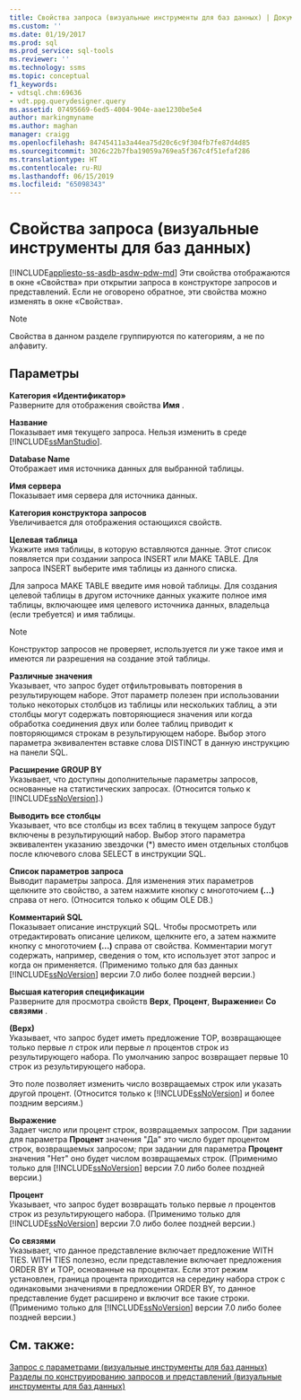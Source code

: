 ```yaml
---
title: Свойства запроса (визуальные инструменты для баз данных) | Документация Майкрософт
ms.custom: ''
ms.date: 01/19/2017
ms.prod: sql
ms.prod_service: sql-tools
ms.reviewer: ''
ms.technology: ssms
ms.topic: conceptual
f1_keywords:
- vdtsql.chm:69636
- vdt.ppg.querydesigner.query
ms.assetid: 07495669-6ed5-4004-904e-aae1230be5e4
author: markingmyname
ms.author: maghan
manager: craigg
ms.openlocfilehash: 84745411a3a44ea75d20c6c9f304fb7fe87d4d85
ms.sourcegitcommit: 3026c22b7fba19059a769ea5f367c4f51efaf286
ms.translationtype: HT
ms.contentlocale: ru-RU
ms.lasthandoff: 06/15/2019
ms.locfileid: "65098343"
---
```

# <a name="query-properties-visual-database-tools"></a>Свойства запроса (визуальные инструменты для баз данных)
[!INCLUDE[appliesto-ss-asdb-asdw-pdw-md](../../includes/appliesto-ss-asdb-asdw-pdw-md.md)]
Эти свойства отображаются в окне «Свойства» при открытии запроса в конструкторе запросов и представлений. Если не оговорено обратное, эти свойства можно изменять в окне «Свойства».  
  
> [!NOTE]  
> Свойства в данном разделе группируются по категориям, а не по алфавиту.  
  
## <a name="options"></a>Параметры  
**Категория «Идентификатор»**  
Разверните для отображения свойства **Имя** .  
  
**Название**  
Показывает имя текущего запроса. Нельзя изменить в среде [!INCLUDE[ssManStudio](../../includes/ssmanstudio-md.md)].  
  
**Database Name**  
Отображает имя источника данных для выбранной таблицы.  
  
**Имя сервера**  
Показывает имя сервера для источника данных.  
  
**Категория конструктора запросов**  
Увеличивается для отображения остающихся свойств.  
  
**Целевая таблица**  
Укажите имя таблицы, в которую вставляются данные. Этот список появляется при создании запроса INSERT или MAKE TABLE. Для запроса INSERT выберите имя таблицы из данного списка.  
  
Для запроса MAKE TABLE введите имя новой таблицы. Для создания целевой таблицы в другом источнике данных укажите полное имя таблицы, включающее имя целевого источника данных, владельца (если требуется) и имя таблицы.  
  
> [!NOTE]  
> Конструктор запросов не проверяет, используется ли уже такое имя и имеются ли разрешения на создание этой таблицы.  
  
**Различные значения**  
Указывает, что запрос будет отфильтровывать повторения в результирующем наборе. Этот параметр полезен при использовании только некоторых столбцов из таблицы или нескольких таблиц, а эти столбцы могут содержать повторяющиеся значения или когда обработка соединения двух или более таблиц приводит к повторяющимся строкам в результирующем наборе. Выбор этого параметра эквивалентен вставке слова DISTINCT в данную инструкцию на панели SQL.  
  
**Расширение GROUP BY**  
Указывает, что доступны дополнительные параметры запросов, основанные на статистических запросах. (Относится только к [!INCLUDE[ssNoVersion](../../includes/ssnoversion-md.md)].)  
  
**Выводить все столбцы**  
Указывает, что все столбцы из всех таблиц в текущем запросе будут включены в результирующий набор. Выбор этого параметра эквивалентен указанию звездочки (*) вместо имен отдельных столбцов после ключевого слова SELECT в инструкции SQL.  
  
**Список параметров запроса**  
Выводит параметры запроса. Для изменения этих параметров щелкните это свойство, а затем нажмите кнопку с многоточием **(…)** справа от него. (Относится только к общим OLE DB.)  
  
**Комментарий SQL**  
Показывает описание инструкций SQL. Чтобы просмотреть или отредактировать описание целиком, щелкните его, а затем нажмите кнопку с многоточием **(...)** справа от свойства. Комментарии могут содержать, например, сведения о том, кто использует этот запрос и когда он применяется. (Применимо только для баз данных [!INCLUDE[ssNoVersion](../../includes/ssnoversion-md.md)] версии 7.0 либо более поздней версии.)  
  
**Высшая категория спецификации**  
Разверните для просмотра свойств **Верх**, **Процент**, **Выражение**и **Со связями** .  
  
**(Верх)**  
Указывает, что запрос будет иметь предложение TOP, возвращающее только первые *n* строк или первые *n* процентов строк из результирующего набора. По умолчанию запрос возвращает первые 10 строк из результирующего набора.  
  
Это поле позволяет изменить число возвращаемых строк или указать другой процент. (Относится только к [!INCLUDE[ssNoVersion](../../includes/ssnoversion-md.md)] и более поздним версиям.)  
  
**Выражение**  
Задает число или процент строк, возвращаемых запросом. При задании для параметра **Процент** значения "Да" это число будет процентом строк, возвращаемых запросом; при задании для параметра **Процент** значения "Нет" оно будет числом возвращаемых строк. (Применимо только для [!INCLUDE[ssNoVersion](../../includes/ssnoversion-md.md)] версии 7.0 либо более поздней версии.)  
  
**Процент**  
Указывает, что запрос будет возвращать только первые *n* процентов строк из результирующего набора. (Применимо только для [!INCLUDE[ssNoVersion](../../includes/ssnoversion-md.md)] версии 7.0 либо более поздней версии.)  
  
**Со связями**  
Указывает, что данное представление включает предложение WITH TIES. WITH TIES полезно, если представление включает предложения ORDER BY и TOP, основанные на процентах. Если этот режим установлен, граница процента приходится на середину набора строк с одинаковыми значениями в предложении ORDER BY, то данное представление будет расширено и включит все такие строки. (Применимо только для [!INCLUDE[ssNoVersion](../../includes/ssnoversion-md.md)] версии 7.0 либо более поздней версии.)  
  
## <a name="see-also"></a>См. также:  
[Запрос с параметрами (визуальные инструменты для баз данных)](../../ssms/visual-db-tools/query-with-parameters-visual-database-tools.md)  
[Разделы по конструированию запросов и представлений (визуальные инструменты для баз данных)](../../ssms/visual-db-tools/design-queries-and-views-how-to-topics-visual-database-tools.md)  
  
